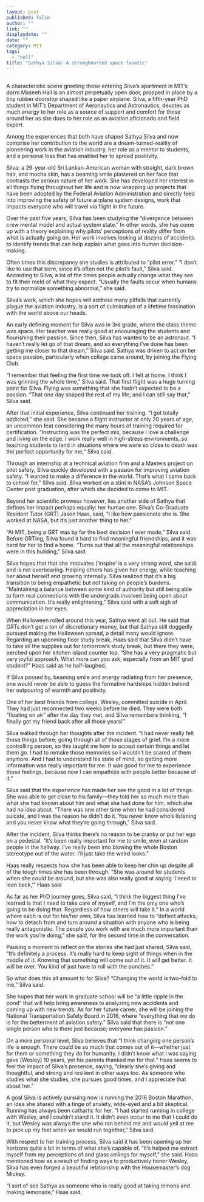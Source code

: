 ```yaml
---
layout: post
published: false
author: ""
link: ""
displaydate: ""
date: ""
category: MIT
tags: 
  - "null"
title: "Sathya Silva: A stronghearted space fanatic"
---
```



## 
A characteristic scene greeting those entering Silva’s apartment in MIT’s dorm Maseeh Hall is an almost perpetually open door, propped in place by a tiny rubber doorstop shaped like a paper airplane. Silva, a fifth-year PhD student in MIT’s Department of Aeronautics and Astronautics, devotes as much energy to her role as a source of support and comfort for those around her as she does to her role as an aviation aficionado and field expert.

Among the experiences that both have shaped Sathya Silva and now comprise her contribution to the world are a dream-turned-reality of pioneering work in the aviation industry, her role as a mentor to students, and a personal loss that has enabled her to spread positivity.

Silva, a 29-year-old Sri Lankan-American woman with straight, dark brown hair, and mocha skin, has a beaming smile plastered on her face that contrasts the serious nature of her work. She has developed her interest in all things flying throughout her life and is now wrapping up projects that have been adopted by the Federal Aviation Administration and directly feed into improving the safety of future airplane system designs, work that impacts everyone who will travel via flight in the future.

Over the past five years, Silva has been studying the “divergence between crew mental model and actual system state.” In other words, she has come up with a theory explaining why pilots’ perceptions of reality differ from what is actually going on. Her work involves looking at dozens of accidents to identify trends that can help explain what goes into human decision-making.

Often times this discrepancy she studies is attributed to “pilot error.” “I don’t like to use that term, since it’s often not the pilot’s fault,” Silva said. According to Silva, a lot of the times people actually change what they see to fit their meld of what they expect. “Usually the faults occur when humans try to normalize something abnormal,” she said.

Silva’s work, which she hopes will address many pitfalls that currently plague the aviation industry, is a sort of culmination of a lifetime fascination with the world above our heads. 

An early defining moment for Silva was in 3rd grade, where the class theme was space. Her teacher was really good at encouraging the students and flourishing their passion. Since then, Silva has wanted to be an astronaut. “I haven’t really let go of that dream, and so everything I’ve done has been getting me closer to that dream,” Silva said. Sathya was driven to act on her space passion, particularly when college came around, by joining the Flying Club.

“I remember that feeling the first time we took off. I felt at home. I think I was grinning the whole time,” Silva said. That first flight was a huge turning point for Silva. Flying was something that she hadn’t expected to be a passion. “That one day shaped the rest of my life, and I can still say that,” Silva said.

After that initial experience, Silva continued her training. “I got totally addicted,” she said. She became a flight instructor at only 20 years of age, an uncommon feat considering the many hours of training required for certification. “Instructing was the perfect mix, because I love a challenge and living on the edge. I work really well in high-stress environments, so teaching students to land in situations where we were so close to death was the perfect opportunity for me,” Silva said.

Through an internship at a technical aviation firm and a Masters project on pilot safety, Silva quickly developed with a passion for improving aviation safety. “I wanted to make a difference in the world. That’s what I came back to school for,” Silva said. Silva worked on a stint in NASA’s Johnson Space Center post graduation, after which she decided to come to MIT.

Beyond her scientific prowess however, lies another side of Sathya that defines her impact perhaps equally: her human one. Silva’s Co-Graduate Resident Tutor (GRT) Jason Haas, said, “I like how passionate she is. She worked at NASA, but it’s just another thing to her.”

“At MIT, being a GRT was by far the best decision I ever made,” Silva said. Before GRTing, Silva found it hard to find meaningful friendships, and it was hard for her to find a home. “Turns out that all the meaningful relationships were in this building,” Silva said.

Silva hopes that that she motivates (‘inspire’ is a very strong word, she said) and is not overbearing. Helping others has given her energy, while teaching her about herself and growing internally. Silva realized that it’s a big transition to being empathetic but not taking on people’s burdens. “Maintaining a balance between some kind of authority but still being able to form real connections with the undergrads involved being open about communication. It’s really enlightening,” Silva said with a soft sigh of appreciation in her eyes.

When Halloween rolled around this year, Sathya went all out. He said that GRTs don’t get a ton of discretionary money, but that Sathya still doggedly pursued making the Halloween spread, a detail many would ignore. Regarding an upcoming floor study break, Haas said that Silva didn’t have to take all the supplies out for tomorrow’s study break, but there they were, perched upon her kitchen island counter top. “She has a very pragmatic but very joyful approach. What more can you ask, especially from an MIT grad student?” Haas said as he half-laughed.

If Silva passed by, beaming smile and energy radiating from her presence, one would never be able to guess the formative hardships hidden behind her outpouring of warmth and positivity.

One of her best friends from college, Wesley, committed suicide in April. They had just reconnected two weeks before he died. They were both “floating on air” after the day they met, and Silva remembers thinking, “I finally got my friend back after all those years!”

Silva walked through her thoughts after the incident. “I had never really felt those things before; going through all of those stages of grief. I’m a more controlling person, so this taught me how to accept certain things and let them go. I had to remake those memories so I wouldn’t be scared of them anymore. And I had to understand his state of mind, so getting more information was really important for me. It was good for me to experience those feelings, because now I can empathize with people better because of it.”

Silva said that the experience has made her see the good in a lot of things. She was able to get close to his family—they told her so much more than what she had known about him and what she had done for him, which she had no idea about. “There was one other time when he had considered suicide, and I was the reason he didn’t do it. You never know who’s listening and you never know what they’re going through,” Silva said.

After the incident, Silva thinks there’s no reason to be cranky or put her ego on a pedestal. “It’s been really important for me to smile, even at random people in the hallway. I’ve really been into blowing the whole Boston stereotype out of the water. I’ll just take the weird looks.”

Haas really respects how she has been able to keep her chin up despite all of the tough times she has been through. “She was around for students when she could be around, but she was also really good at saying ‘I need to lean back,’” Haas said

As far as her PhD journey goes, Silva said, “I think the biggest thing I’ve learned is that I need to take care of myself, and I’m the only one who’s going to be doing that. Regardless of how others will take it.” In a world where each is out for his/her own, Silva has learned how to “deflect attacks, how to detach from and turn around a situation with anyone who is being really antagonistic. The people you work with are much more important than the work you’re doing,” she said, for the second time in the conversation.

Pausing a moment to reflect on the stories she had just shared, Silva said, “It’s definitely a process. It’s really hard to keep sight of things when in the middle of it. Knowing that something will come out of it. It will get better. It will be over. You kind of just have to roll with the punches.”

So what does this all amount to for Silva? “Changing the world is two-fold to me,” Silva said.

She hopes that her work in graduate school will be “a little ripple in the pond” that will help bring awareness to analyzing new accidents and coming up with new trends. As for her future career, she will be joining the National Transportation Safety Board in 2016, where “everything that we do is for the betterment of aviation safety.” Silva said that there is “not one single person who is there just because; everyone has passion.”

On a more personal level, Silva believes that “I think changing one person’s life is enough. There could be so much that comes out of it—whether just for them or something they do for humanity. I didn’t know what I was saying gave [Wesley] 10 years, yet his parents thanked me for that.” Haas seems to feel the impact of Silva’s presence, saying, “clearly she’s giving and thoughtful, and strong and resilient in other ways too. As someone who studies what she studies, she pursues good times, and I appreciate that about her.”

A goal Silva is actively pursuing now is running the 2016 Boston Marathon, an idea she shared with a tinge of anxiety, wide-eyed and a bit skeptical. Running has always been cathartic for her. “I had started running in college with Wesley, and I couldn’t stand it. It didn’t even occur to me that I could do it, but Wesley was always the one who ran behind me and would yell at me to pick up my feet when we would run together,” Silva said.

With respect to her training process, Silva said it has been opening up her horizons quite a bit in terms of what she’s capable of. “It’s helped me extract myself from my perceptions of and glass ceilings for myself,” she said. Haas mentioned how as a result of finding ways to productively honor Wesley, Silva has even forged a beautiful relationship with the Housemaster’s dog Mickey.

“I sort of see Sathya as someone who is really good at taking lemons and making lemonade,” Haas said.
